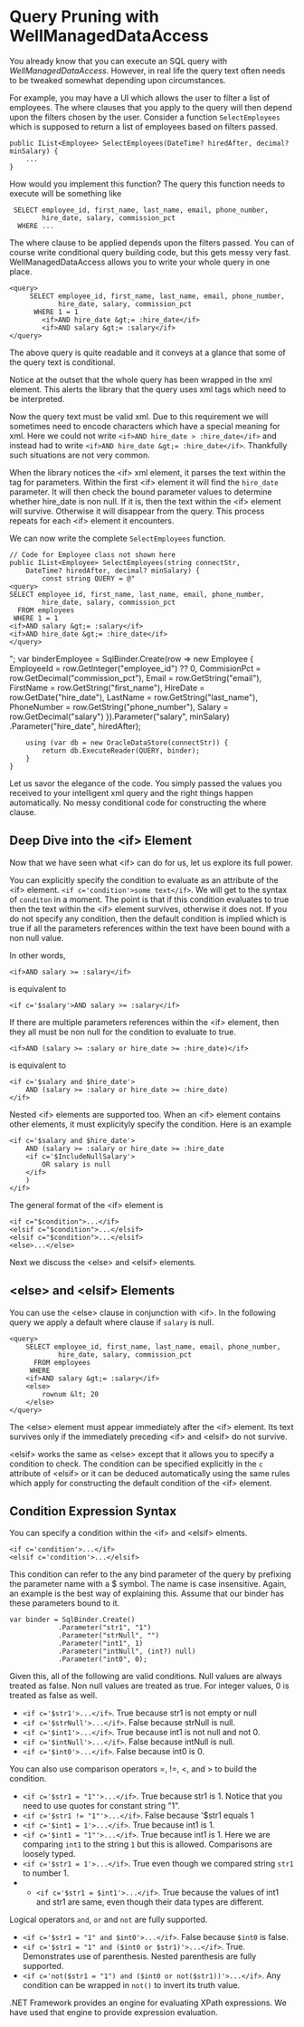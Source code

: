 # Query Pruning with WellManagedDataAccess #

You already know that you can execute an SQL query with *WellManagedDataAccess*. However, in real life the query text often needs to be tweaked somewhat depending upon circumstances.

For example, you may have a UI which allows the user to filter a list of employees. The where clauses that you apply to the query will then depend upon the filters chosen by the user. Consider a function `SelectEmployees` which is supposed to return a list of employees based on filters passed.

	public IList<Employee> SelectEmployees(DateTime? hiredAfter, decimal? minSalary) {
		...
	}

How would you implement this function? The query this function needs to execute will be something like

	 SELECT employee_id, first_name, last_name, email, phone_number, 
			hire_date, salary, commission_pct
	  WHERE ...

The where clause to be applied depends upon the filters passed. You can of course write conditional query building code, but this gets messy very fast. WellManagedDataAccess allows you to write your whole query in one place.

	<query>
		 SELECT employee_id, first_name, last_name, email, phone_number, 
				hire_date, salary, commission_pct
		  WHERE 1 = 1
			<if>AND hire_date &gt;= :hire_date</if>
			<if>AND salary &gt;= :salary</if>
	</query>

The above query is quite readable and it conveys at a glance that some of the query text is conditional.

Notice at the outset that the whole query has been wrapped in the <query> xml element. This alerts the library that the query uses xml tags which need to be interpreted.

Now the query text must be valid xml. Due to this requirement we will sometimes need to encode characters which have a special meaning for xml. Here we could not write `<if>AND hire_date > :hire_date</if>` and instead had to write `<if>AND hire_date &gt;= :hire_date</if>`. Thankfully such situations are not very common.

When the library notices the &lt;if&gt; xml element, it parses the text within the tag for parameters. Within the first &lt;if&gt; element it will find the `hire_date` parameter. It will then check the bound parameter values to determine whether hire_date is non null. If it is, then the text within the &lt;if&gt; element will survive. Otherwise it will disappear from the query. This process repeats for each &lt;if&gt; element it encounters.

We can now write the complete `SelectEmployees` function.

	// Code for Employee class not shown here
	public IList<Employee> SelectEmployees(string connectStr,
		DateTime? hiredAfter, decimal? minSalary) {
            const string QUERY = @"
	<query>
	SELECT employee_id, first_name, last_name, email, phone_number,
 			hire_date, salary, commission_pct
	  FROM employees
	 WHERE 1 = 1
	<if>AND salary &gt;= :salary</if>
	<if>AND hire_date &gt;= :hire_date</if>
	</query>
";
        var binderEmployee = SqlBinder.Create(row => new Employee
        {
            EmployeeId = row.GetInteger("employee_id") ?? 0,
            CommisionPct = row.GetDecimal("commission_pct"),
            Email = row.GetString("email"),
            FirstName = row.GetString("first_name"),
            HireDate = row.GetDate("hire_date"),
            LastName = row.GetString("last_name"),
            PhoneNumber = row.GetString("phone_number"),
            Salary = row.GetDecimal("salary")
        }).Parameter("salary", minSalary)
		.Parameter("hire_date", hiredAfter);

		using (var db = new OracleDataStore(connectStr)) {
			return db.ExecuteReader(QUERY, binder);
		}
	}

Let us savor the elegance of the code. You simply passed the values you received to your intelligent xml query and the right things happen automatically. No messy conditional code for constructing the where clause.

## Deep Dive into the &lt;if&gt; Element ##

Now that we have seen what &lt;if&gt; can do for us, let us explore its full power.

You can explicitly specify the condition to evaluate as an attribute of the &lt;if&gt; element. `<if c='condition'>some text</if>`. We will get to the syntax of `conditon` in a moment. The point is that if this condition evaluates to true then the text within the &lt;if&gt; element survives, otherwise it does not. If you do not specify any condition, then the default condition is implied which is true if all the parameters references within the text have been bound with a non null value.

In other words,

	<if>AND salary >= :salary</if>

is equivalent to 

	<if c='$salary'>AND salary >= :salary</if>

If there are multiple parameters references within the &lt;if&gt; element, then they all must be non null for the condition to evaluate to true.

	<if>AND (salary >= :salary or hire_date >= :hire_date)</if>

is equivalent to

	<if c='$salary and $hire_date'>
		AND (salary >= :salary or hire_date >= :hire_date)
	</if>

Nested &lt;if&gt; elements are supported too. When an &lt;if> element contains other elements, it must explicityly specify the condition. Here is an example

	<if c='$salary and $hire_date'>
		AND (salary >= :salary or hire_date >= :hire_date
		<if c='$IncludeNullSalary'>
			OR salary is null
		</if>
		)
	</if>


The general format of the &lt;if> element is

	<if c="$condition">...</if>
	<elsif c="$condition">...</elsif>
	<elsif c="$condition">...</elsif>
	<else>...</else>

Next we discuss the &lt;else> and &lt;elsif> elements.

## &lt;else> and &lt;elsif> Elements ##

You can use the &lt;else&gt; clause in conjunction with &lt;if&gt;. In the following query we apply a default where clause if `salary` is null.

	<query>
		SELECT employee_id, first_name, last_name, email, phone_number,
	 			hire_date, salary, commission_pct
		  FROM employees
		 WHERE
		<if>AND salary &gt;= :salary</if>
		<else>
			rownum &lt; 20
		</else>
	</query>

The &lt;else> element must appear immediately after the &lt;if> element. Its text survives only if the immediately preceding &lt;if> and &lt;elsif> do not survive.

&lt;elsif> works the same as &lt;else> except that it allows you to specify a condition to check. The condition can be specified explicitly in the `c` attribute of &lt;elsif> or it can be deduced automatically using the same rules which apply for constructing the default condition of the &lt;if> element.

## Condition Expression Syntax ##

You can specify a condition within the &lt;if> and &lt;elsif> elments.

	<if c='condition'>...</if>
	<elsif c='condition'>...</elsif>

This condition can refer to the any bind parameter of the query by prefixing the parameter name with a $ symbol. The name is case insensitive. Again, an example is the best way of explaining this. Assume that our binder has these parameters bound to it.

	var binder = SqlBinder.Create()
				.Parameter("str1", "1")
				.Parameter("strNull", "")
				.Parameter("int1", 1)
				.Parameter("intNull", (int?) null)
				.Parameter("int0", 0);

Given this, all of the following are valid conditions. Null values are always treated as false. Non null values are treated as true. For integer values, 0 is treated as false as well.

- `<if c='$str1'>...</if>`. True because str1 is not empty or null
- `<if c='$strNull'>...</if>`. False because strNull is null.
- `<if c='$int1'>...</if>`. True because int1 is not null and not 0.
- `<if c='$intNull'>...</if>`. False because intNull is null.
- `<if c='$int0'>...</if>`. False because int0 is 0.

You can also use comparison operators =, !=, <, and > to build the condition.

- `<if c='$str1 = "1"'>...</if>`. True because str1 is 1. Notice that you need to use quotes for constant string "1".
- `<if c='$str1 != "1"'>...</if>`. False because '$str1 equals 1
- `<if c='$int1 = 1'>...</if>`. True because int1 is 1.
- `<if c='$int1 = "1"'>...</if>`. True because int1 is 1. Here we are comparing `int1` to the string `1` but this is allowed. Comparisons are loosely typed.
- `<if c='$str1 = 1'>...</if>`. True even though we compared string `str1` to number 1.
- - `<if c='$str1 = $int1'>...</if>`. True because the values of int1 and str1 are same, even though their data types are different.

Logical operators `and`, `or` and `not` are fully supported.

- `<if c='$str1 = "1" and $int0'>...</if>`. False because `$int0` is false.
- `<if c='$str1 = "1" and ($int0 or $str1)'>...</if>`. True. Demonstrates use of parenthesis. Nested parenthesis are fully supported.
- `<if c='not($str1 = "1") and ($int0 or not($str1))'>...</if>`. Any condition can be wrapped in `not()` to invert its truth value.

.NET Framework provides an engine for evaluating XPath expressions. We have used that engine to provide expression evaluation.


